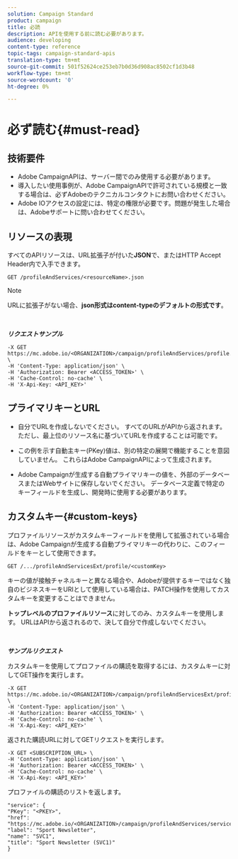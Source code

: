 ```yaml
---
solution: Campaign Standard
product: campaign
title: 必読
description: APIを使用する前に読む必要があります。
audience: developing
content-type: reference
topic-tags: campaign-standard-apis
translation-type: tm+mt
source-git-commit: 501f52624ce253eb7b0d36d908ac8502cf1d3b48
workflow-type: tm+mt
source-wordcount: '0'
ht-degree: 0%

---
```



# 必ず読む{#must-read}

## 技術要件

* Adobe CampaignAPIは、サーバー間でのみ使用する必要があります。
* 導入したい使用事例が、Adobe CampaignAPIで許可されている規模と一致する場合は、必ずAdobeのテクニカルコンタクトにお問い合わせください。
* Adobe IOアクセスの設定には、特定の権限が必要です。問題が発生した場合は、Adobeサポートに問い合わせてください。

## リソースの表現

すべてのAPIリソースは、URL拡張子が付いた&#x200B;**JSON**&#x200B;で、またはHTTP Accept Header内で入手できます。

`GET /profileAndServices/<resourceName>.json`

>[!NOTE]
>
>URLに拡張子がない場合、**json形式はcontent-typeのデフォルトの形式です**。

<br/>

***リクエストサンプル***

```
-X GET https://mc.adobe.io/<ORGANIZATION>/campaign/profileAndServices/profile.json \
-H 'Content-Type: application/json' \
-H 'Authorization: Bearer <ACCESS_TOKEN>' \
-H 'Cache-Control: no-cache' \
-H 'X-Api-Key: <API_KEY>'
```

## プライマリキーとURL

* 自分でURLを作成しないでください。 すべてのURLがAPIから返されます。 ただし、最上位のリソース名に基づいてURLを作成することは可能です。

* この例を示す自動主キー(PKey)値は、別の特定の展開で機能することを意図していません。 これらはAdobe CampaignAPIによって生成されます。

* Adobe Campaignが生成する自動プライマリキーの値を、外部のデータベースまたはWebサイトに保存しないでください。 データベース定義で特定のキーフィールドを生成し、開発時に使用する必要があります。

## カスタムキー{#custom-keys}

プロファイルリソースがカスタムキーフィールドを使用して拡張されている場合は、Adobe Campaignが生成する自動プライマリキーの代わりに、このフィールドをキーとして使用できます。

`GET /.../profileAndServicesExt/profile/<customKey>`

キーの値が接触チャネルキーと異なる場合や、Adobeが提供するキーではなく独自のビジネスキーをURIとして使用している場合は、PATCH操作を使用してカスタムキーを変更することはできません。

**トップレベルのプロファイルリソース**&#x200B;に対してのみ、カスタムキーを使用します。 URLはAPIから返されるので、決して自分で作成しないでください。

<br/>

***サンプルリクエスト***

カスタムキーを使用してプロファイルの購読を取得するには、カスタムキーに対してGET操作を実行します。

```
-X GET https://mc.adobe.io/<ORGANIZATION>/campaign/profileAndServicesExt/profile/<customKey> \
-H 'Content-Type: application/json' \
-H 'Authorization: Bearer <ACCESS_TOKEN>' \
-H 'Cache-Control: no-cache' \
-H 'X-Api-Key: <API_KEY>'
```

返された購読URLに対してGETリクエストを実行します。

```
-X GET <SUBSCRIPTION_URL> \
-H 'Content-Type: application/json' \
-H 'Authorization: Bearer <ACCESS_TOKEN>' \
-H 'Cache-Control: no-cache' \
-H 'X-Api-Key: <API_KEY>'
```

プロファイルの購読のリストを返します。

```
"service": {
"PKey": "<PKEY>",
"href": "https://mc.adobe.io/<ORGANIZATION>/campaign/profileAndServices/service/<PKEY>",
"label": "Sport Newsletter",
"name": "SVC1",
"title": "Sport Newsletter (SVC1)"
}
```
